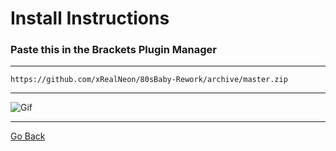 # Install Instructions

### Paste this in the Brackets Plugin Manager
------
```
https://github.com/xRealNeon/80sBaby-Rework/archive/master.zip
```
------

![Gif](https://raw.githubusercontent.com/xRealNeon/80sBaby-Rework/gh-pages/gif.gif)

------

[Go Back](https://xrealneon.github.io/80sBaby-Rework "Go Back")
